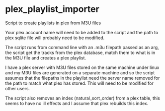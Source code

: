 # plex_playlist_importer
Script to create playlists in plex from M3U files

Your plex account name will need to be added to the script and the path to plex sqlite file will probably need to be modified.

The script runs from command line with an .m3u filepath passed as an arg, the script get the tracks from the plex database, match them to what is in the M3U file and creates a plex playlist.

I have a plex server with M3U files stored on the same machine under linux and my M3U files are generated on a separate machine and so the script assumes that the filepaths in the playlist need the server name removed for the path to match what plex has stored. This will need to be modified for other users.

The script also removes an index (natural_sort_order) from a plex table, this seems to have no ill effects and I assume that plex rebuilds this index.
